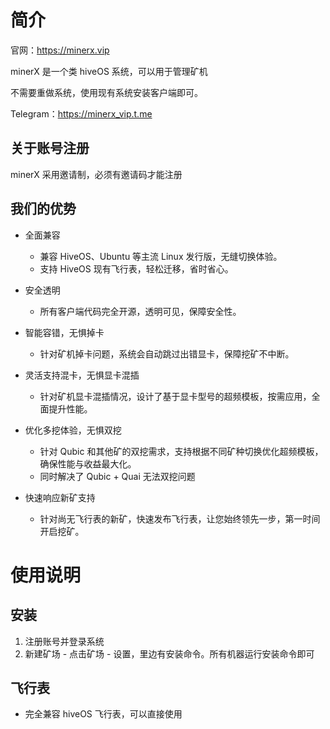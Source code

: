 # 简介

官网：https://minerx.vip

minerX 是一个类 hiveOS 系统，可以用于管理矿机

不需要重做系统，使用现有系统安装客户端即可。

Telegram：https://minerx_vip.t.me



## 关于账号注册

minerX 采用邀请制，必须有邀请码才能注册



## 我们的优势

- 全面兼容
  - 兼容 HiveOS、Ubuntu 等主流 Linux 发行版，无缝切换体验。
  - 支持 HiveOS 现有飞行表，轻松迁移，省时省心。

- 安全透明

  - 所有客户端代码完全开源，透明可见，保障安全性。

- 智能容错，无惧掉卡

  - 针对矿机掉卡问题，系统会自动跳过出错显卡，保障挖矿不中断。

- 灵活支持混卡，无惧显卡混插

  - 针对矿机显卡混插情况，设计了基于显卡型号的超频模板，按需应用，全面提升性能。

- 优化多挖体验，无惧双挖
  - 针对 Qubic 和其他矿的双挖需求，支持根据不同矿种切换优化超频模板，确保性能与收益最大化。
  - 同时解决了 Qubic + Quai 无法双挖问题
- 快速响应新矿支持
  - 针对尚无飞行表的新矿，快速发布飞行表，让您始终领先一步，第一时间开启挖矿。



# 使用说明

## 安装

1. 注册账号并登录系统
2. 新建矿场 - 点击矿场 - 设置，里边有安装命令。所有机器运行安装命令即可



## 飞行表

- 完全兼容 hiveOS 飞行表，可以直接使用



